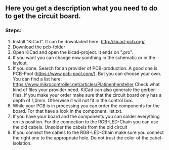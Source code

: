 ## Here you get a description what you need to do to get the circuit board.

### Steps:
1.	Install "KiCad". It can be downladed here: http://kicad-pcb.org/
2.	Download the pcb-folder
3.	Open KiCad and open the kicad-project. It ends on ".pro".
4.	If you want you can change now somthing in the schematic or in the laylout.
5.	If you done. Search for an provider of PCB-production. A good one is PCB-Pool (https://www.pcb-pool.com/).
	But you can choose your own. You can find a list here: https://www.mikrocontroller.net/articles/Platinenhersteller
	Check what kind of files your provider need. KiCad can also generate the gerber-files.
	If you make your order make sure that the circuit  board only has a depth of 1,0mm. Otherwise it will not fit in the control box.
6.	While your PCB is in processing you can order the components for the board. For that have a look in the component_list.txt.
7.	If you have your board and the components you can solder everything on its position.
	For the connection to the RGB-LED-Chain you can use the old cabels. Unsolder the cabels from the old circuit 
8.	If you connect the cabels to the RGB-LED-Chain make sure you connect the right one to the appropriate hole.
	Do not trust the color of the cabel-isolation.
